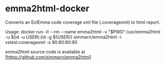 # emma2html-docker

Converts an EclEmma code coverage xml file (.coveragexml) to html report.

Usage: docker run -it --rm --name emma2html -v "$PWD":/usr/emma2html -u $(id -u ${USER}):$(id -g ${USER}) simmarn/emma2html -i vstest.coveragexml -s 80:80:80:80

emma2html source code is available at [https://github.com/simmarn/emma2html]
